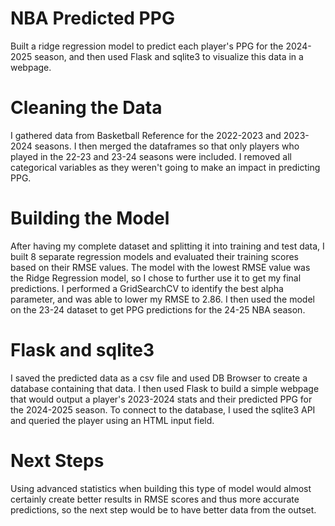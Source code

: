 # NBA Predicted PPG
Built a ridge regression model to predict each player's PPG for the 2024-2025 season, and then used Flask and sqlite3 to visualize this data in a webpage.

# Cleaning the Data
I gathered data from Basketball Reference for the 2022-2023 and 2023-2024 seasons. I then merged the dataframes so that only players who played in the 22-23 and 23-24 seasons were included. I removed all categorical variables as they weren't going to make an impact in predicting PPG.

# Building the Model
After having my complete dataset and splitting it into training and test data, I built 8 separate regression models and evaluated their training scores based on their RMSE values. The model with the lowest RMSE value was the Ridge Regression model, so I chose to further use it to get my final predictions. I performed a GridSearchCV to identify the best alpha parameter, and was able to lower my RMSE to 2.86. I then used the model on the 23-24 dataset to get PPG predictions for the 24-25 NBA season.

# Flask and sqlite3
I saved the predicted data as a csv file and used DB Browser to create a database containing that data. I then used Flask to build a simple webpage that would output a player's 2023-2024 stats and their predicted PPG for the 2024-2025 season. To connect to the database, I used the sqlite3 API and queried the player using an HTML input field.

# Next Steps
Using advanced statistics when building this type of model would almost certainly create better results in RMSE scores and thus more accurate predictions, so the next step would be to have better data from the outset. 
